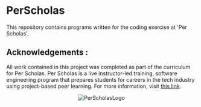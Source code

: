 # PerScholas


This repository contains programs written for the coding exercise at 'Per Scholas'.





## Acknowledgements :

All work contained in this project was completed as part of the curriculum for
Per Scholas. Per Scholas is a live instructor-led training, software
engineering program that prepares students for careers in the tech industry
using project-based peer learning. For more information, visit
[this link](https://perscholas.org/).

<p align="center">
  <img src="https://perscholas.org/wp-content/themes/per-scholas/assets/images/logo1.svg"
       alt="PerScholasLogo"
  >
</p>
